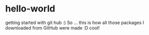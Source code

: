 # hello-world
getting started with git hub :)
So ... this is how all those packages I downloaded from GitHub were made :D cool!
